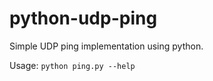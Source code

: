 # python-udp-ping

Simple UDP ping implementation using python.

Usage: ```python ping.py --help```
